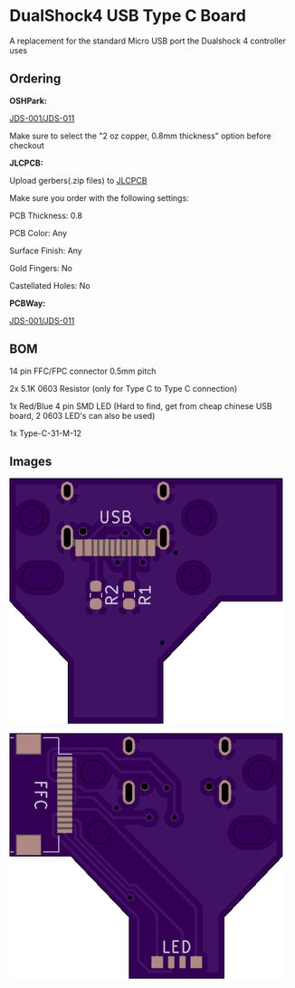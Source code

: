 # DualShock4 USB Type C Board

A replacement for the standard Micro USB port the Dualshock 4 controller uses

## Ordering

**OSHPark:** 

[JDS-001/JDS-011](https://oshpark.com/shared_projects/tfHo4kSZ)


Make sure to select the "2 oz copper, 0.8mm thickness" option before checkout


**JLCPCB:**

Upload gerbers(.zip files) to [JLCPCB](http://jlcpcb.com)

Make sure you order with the following settings:

PCB Thickness: 0.8

PCB Color: Any

Surface Finish: Any

Gold Fingers: No

Castellated Holes: No


**PCBWay:**

[JDS-001/JDS-011](https://www.pcbway.com/project/shareproject/DualShock4_USB_Type_C_[JDS_001_JDS_011].html)


## BOM

14 pin FFC/FPC connector 0.5mm pitch

2x 5.1K 0603 Resistor (only for Type C to Type C connection)

1x Red/Blue 4 pin SMD LED (Hard to find, get from cheap chinese USB board, 2 0603 LED's can also be used)

1x Type-C-31-M-12


## Images

![](Front.png)

![](Back.png)
